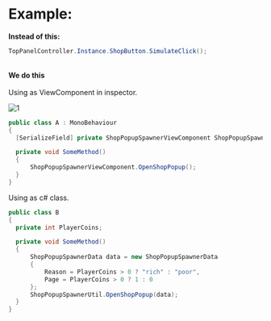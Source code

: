 # Example:
<b>Instead of this:</b>
```c#
TopPanelController.Instance.ShopButton.SimulateClick();
```
<br>
<b>We do this</b><br><br>
Using as ViewComponent in inspector.<br>

![1](https://user-images.githubusercontent.com/103635242/169654570-8ad15514-ebae-41d5-ae45-12bbd7775be5.png)

```c#
public class A : MonoBehaviour
{
  [SerializeField] private ShopPopupSpawnerViewComponent ShopPopupSpawnerViewComponent;

  private void SomeMethod()
  {
      ShopPopupSpawnerViewComponent.OpenShopPopup();
  }
}
```

Using as c# class.<br>
```c#
public class B
{
  private int PlayerCoins;

  private void SomeMethod()
  {
      ShopPopupSpawnerData data = new ShopPopupSpawnerData
      {
          Reason = PlayerCoins > 0 ? "rich" : "poor",
          Page = PlayerCoins > 0 ? 1 : 0
      };
      ShopPopupSpawnerUtil.OpenShopPopup(data);
  }
}
```

